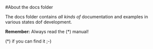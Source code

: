#About the docs folder

The docs folder contains *all kinds of* documentation and examples in various states dof development.

**Remember:** Always read the (*) manual!

(*) if you can find it ;-)